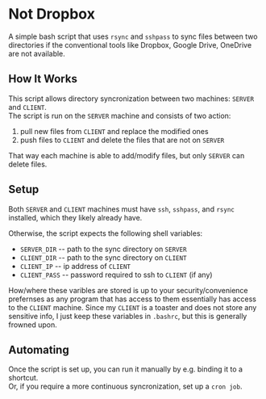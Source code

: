 # Not Dropbox
A simple bash script that uses `rsync` and `sshpass` to sync files between two directories if the conventional tools like Dropbox, Google Drive, OneDrive are not available.

## How It Works
This script allows directory syncronization between two machines: `SERVER` and `CLIENT`.\
The script is run on the `SERVER` machine and consists of two action:
1. pull new files from `CLIENT` and replace the modified ones
2. push files to `CLIENT` and delete the files that are not on `SERVER`

That way each machine is able to add/modify files, but only `SERVER` can delete files.

## Setup
Both `SERVER` and `CLIENT` machines must have `ssh`, `sshpass`, and `rsync` installed, which they likely already have.

Otherwise, the script expects the following shell variables:
- `SERVER_DIR` -- path to the sync directory on `SERVER`
- `CLIENT_DIR` -- path to the sync directory on `CLIENT`
- `CLIENT_IP` -- ip address of `CLIENT`
- `CLIENT_PASS` -- password required to ssh to `CLIENT` (if any)

How/where these varibles are stored is up to your security/convenience prefernses as any program that has access to them essentially has access to the `CLIENT` machine.
Since my `CLIENT` is a toaster and does not store any sensitive info, I just keep these variables in `.bashrc`, but this is generally frowned upon.

## Automating
Once the script is set up, you can run it manually by e.g. binding it to a shortcut.\
Or, if you require a more continuous syncronization, set up a `cron job`.
